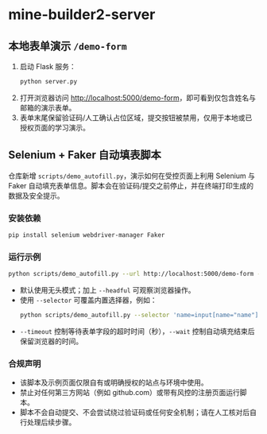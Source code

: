 # mine-builder2-server

## 本地表单演示 `/demo-form`
1. 启动 Flask 服务：
   ```bash
   python server.py
   ```
2. 打开浏览器访问 [http://localhost:5000/demo-form](http://localhost:5000/demo-form)，即可看到仅包含姓名与邮箱的演示表单。
3. 表单末尾保留验证码/人工确认占位区域，提交按钮被禁用，仅用于本地或已授权页面的学习演示。

## Selenium + Faker 自动填表脚本
仓库新增 `scripts/demo_autofill.py`，演示如何在受控页面上利用 Selenium 与 Faker 自动填充表单信息。脚本会在验证码/提交之前停止，并在终端打印生成的数据及安全提示。

### 安装依赖
```bash
pip install selenium webdriver-manager Faker
```

### 运行示例
```bash
python scripts/demo_autofill.py --url http://localhost:5000/demo-form --headful
```

- 默认使用无头模式；加上 `--headful` 可观察浏览器操作。
- 使用 `--selector` 可覆盖内置选择器，例如：
  ```bash
  python scripts/demo_autofill.py --selector 'name=input[name="name"]' --selector 'email=#contact-email'
  ```
- `--timeout` 控制等待表单字段的超时时间（秒），`--wait` 控制自动填充结束后保留浏览器的时间。

### 合规声明
- 该脚本及示例页面仅限自有或明确授权的站点与环境中使用。
- 禁止对任何第三方网站（例如 github.com）或带有风控的注册页面运行脚本。
- 脚本不会自动提交、不会尝试绕过验证码或任何安全机制；请在人工核对后自行处理后续步骤。
